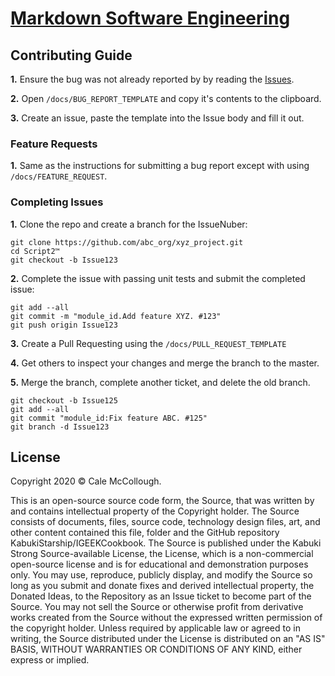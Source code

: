 # [Markdown Software Engineering](../)

## Contributing Guide

**1.** Ensure the bug was not already reported by by reading the [Issues](https://github.com/abc_org/xyz_project/issues).

**2.** Open `/docs/BUG_REPORT_TEMPLATE` and copy it's contents to the clipboard.

**3.** Create an issue, paste the template into the Issue body and fill it out.

### Feature Requests

**1.** Same as the instructions for submitting a bug report except with using `/docs/FEATURE_REQUEST`.

### Completing Issues

**1.** Clone the repo and create a branch for the IssueNuber:

```Console
git clone https://github.com/abc_org/xyz_project.git
cd Script2™
git checkout -b Issue123
```

**2.** Complete the issue with passing unit tests and submit the completed issue:

```Console
git add --all
git commit -m "module_id.Add feature XYZ. #123"
git push origin Issue123
```

**3.** Create a Pull Requesting using the `/docs/PULL_REQUEST_TEMPLATE`

**4.** Get others to inspect your changes and merge the branch to the master.

**5.** Merge the branch, complete another ticket, and delete the old branch.

```Console
git checkout -b Issue125
git add --all
git commit "module_id:Fix feature ABC. #125"
git branch -d Issue123
```

## License

Copyright 2020 © Cale McCollough.

This is an open-source source code form, the Source, that was written by and contains intellectual property of the Copyright holder. The Source consists of documents, files, source code, technology design files, art, and other content contained this file, folder and the GitHub repository KabukiStarship/IGEEKCookbook. The Source is published under the Kabuki Strong Source-available License, the License, which is a non-commercial open-source license and is for educational and demonstration purposes only. You may use, reproduce, publicly display, and modify the Source so long as you submit and donate fixes and derived intellectual property, the Donated Ideas, to the Repository as an Issue ticket to become part of the Source. You may not sell the Source or otherwise profit from derivative works created from the Source without the expressed written permission of the copyright holder. Unless required by applicable law or agreed to in writing, the Source distributed under the License is distributed on an "AS IS" BASIS, WITHOUT WARRANTIES OR CONDITIONS OF ANY KIND, either express or implied.
